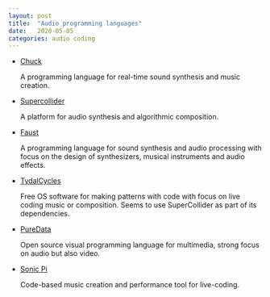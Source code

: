 ```yaml
--- 
layout: post 
title:  "Audio programming languages" 
date:   2020-05-05
categories: audio coding 
---
```


* [Chuck](https://chuck.cs.princeton.edu/)

  A programming language for real-time sound synthesis and music creation.

* [Supercollider](https://supercollider.github.io/)

  A platform for audio synthesis and algorithmic composition.

* [Faust](https://faust.grame.fr)

  A programming language for sound synthesis and audio processing with focus on the design of synthesizers, musical instruments and audio effects.

* [TydalCycles](https://tidalcycles.org)

  Free OS software for making patterns with code with focus on live coding music or composition.
  Seems to use SuperCollider as part of its dependencies.

* [PureData](http://puredata.info/)

  Open source visual programming language for multimedia, strong focus on audio but also video.

* [Sonic Pi](https://sonic-pi.net/)

  Code-based music creation and performance tool for live-coding.

